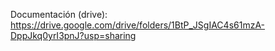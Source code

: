 Documentación (drive): https://drive.google.com/drive/folders/1BtP_JSgIAC4s61mzA-DppJkq0yrI3pnJ?usp=sharing
